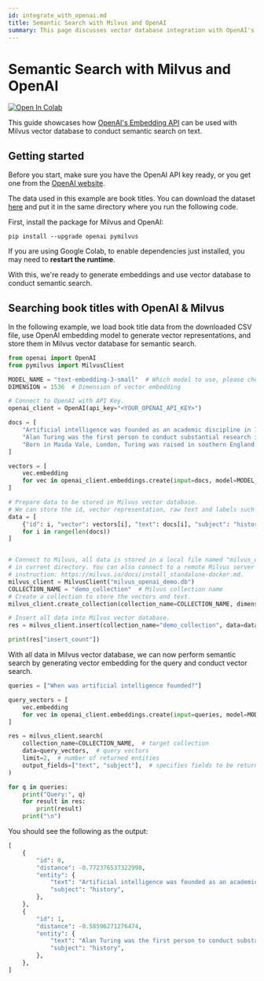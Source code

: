 ```yaml
---
id: integrate_with_openai.md
title: Semantic Search with Milvus and OpenAI
summary: This page discusses vector database integration with OpenAI's embedding API.
---
```


# Semantic Search with Milvus and OpenAI

<a href="https://colab.research.google.com/github/milvus-io/bootcamp/blob/master/bootcamp/tutorials/integration/semantic_search_with_milvus_and_openai.ipynb" target="_parent"><img src="https://colab.research.google.com/assets/colab-badge.svg" alt="Open In Colab"/></a>

This guide showcases how [OpenAI's Embedding API](https://platform.openai.com/docs/guides/embeddings) can be used with Milvus vector database to conduct semantic search on text.

## Getting started
Before you start, make sure you have the OpenAI API key ready, or you get one from the [OpenAI website](https://openai.com/index/openai-api/).

The data used in this example are book titles. You can download the dataset [here](https://www.kaggle.com/datasets/jealousleopard/goodreadsbooks) and put it in the same directory where you run the following code.

First, install the package for Milvus and OpenAI:

```shell
pip install --upgrade openai pymilvus
```

<div class="alert note">

If you are using Google Colab, to enable dependencies just installed, you may need to **restart the runtime**.

</div>

With this, we're ready to generate embeddings and use vector database to conduct semantic search.

## Searching book titles with OpenAI & Milvus

In the following example, we load book title data from the downloaded CSV file, use OpenAI embedding model to generate vector representations, and store them in Milvus vector database for semantic search.


```python
from openai import OpenAI
from pymilvus import MilvusClient

MODEL_NAME = "text-embedding-3-small"  # Which model to use, please check https://platform.openai.com/docs/guides/embeddings for available models
DIMENSION = 1536  # Dimension of vector embedding

# Connect to OpenAI with API Key.
openai_client = OpenAI(api_key="<YOUR_OPENAI_API_KEY>")

docs = [
    "Artificial intelligence was founded as an academic discipline in 1956.",
    "Alan Turing was the first person to conduct substantial research in AI.",
    "Born in Maida Vale, London, Turing was raised in southern England.",
]

vectors = [
    vec.embedding
    for vec in openai_client.embeddings.create(input=docs, model=MODEL_NAME).data
]

# Prepare data to be stored in Milvus vector database.
# We can store the id, vector representation, raw text and labels such as "subject" in this case in Milvus.
data = [
    {"id": i, "vector": vectors[i], "text": docs[i], "subject": "history"}
    for i in range(len(docs))
]


# Connect to Milvus, all data is stored in a local file named "milvus_openai_demo.db"
# in current directory. You can also connect to a remote Milvus server following this
# instruction: https://milvus.io/docs/install_standalone-docker.md.
milvus_client = MilvusClient("milvus_openai_demo.db")
COLLECTION_NAME = "demo_collection"  # Milvus collection name
# Create a collection to store the vectors and text.
milvus_client.create_collection(collection_name=COLLECTION_NAME, dimension=DIMENSION)

# Insert all data into Milvus vector database.
res = milvus_client.insert(collection_name="demo_collection", data=data)

print(res["insert_count"])
```

With all data in Milvus vector database, we can now perform semantic search by generating vector embedding for the query and conduct vector search.


```python
queries = ["When was artificial intelligence founded?"]

query_vectors = [
    vec.embedding
    for vec in openai_client.embeddings.create(input=queries, model=MODEL_NAME).data
]

res = milvus_client.search(
    collection_name=COLLECTION_NAME,  # target collection
    data=query_vectors,  # query vectors
    limit=2,  # number of returned entities
    output_fields=["text", "subject"],  # specifies fields to be returned
)

for q in queries:
    print("Query:", q)
    for result in res:
        print(result)
    print("\n")
```

You should see the following as the output:


```python
[
    {
        "id": 0,
        "distance": -0.772376537322998,
        "entity": {
            "text": "Artificial intelligence was founded as an academic discipline in 1956.",
            "subject": "history",
        },
    },
    {
        "id": 1,
        "distance": -0.58596271276474,
        "entity": {
            "text": "Alan Turing was the first person to conduct substantial research in AI.",
            "subject": "history",
        },
    },
]
```

